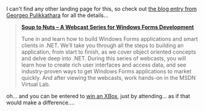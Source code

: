 I can't find any other landing page for this, so check out [the blog entry from Georgeo Pulikkathara](http://weblogs.asp.net/msdnwebcasts/archive/2004/09/07/226144.aspx) for all the details...

> **[Soup to Nuts – A Webcast Series for Windows Forms Development](http://weblogs.asp.net/msdnwebcasts/archive/2004/09/07/226144.aspx)**
>
> Tune in and learn how to build Windows Forms applications and smart clients in .NET. We’ll take you through all the steps to building an application, from start to finish, as we cover object oriented concepts and delve deep into .NET. During this series of webcasts, you will learn how to create rich user interfaces and access data, and see industry-proven ways to get Windows Forms applications to market quickly. And after viewing the webcasts, work hands-on in the MSDN Virtual Lab.

oh... and you can be entered to [win an XBox](http://www.microsoft.com/seminar/events/officialrules_net.mspx), just by attending... as if that would make a difference....